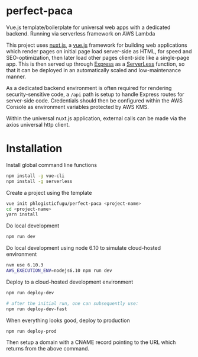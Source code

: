 # perfect-paca
Vue.js template/boilerplate for universal web apps with a dedicated backend.
Running via serverless framework on AWS Lambda

This project uses [nuxt.js](https://nuxtjs.org/), a [vue.js](https://vuejs.org/) framework
for building web applications which render pages on initial page load server-side as HTML,
for speed and SEO-optimization, then later load other pages client-side like a single-page app.
This is then served up through [Express](https://expressjs.com/) as a [ServerLess](https://serverless.com/)
function, so that it can be deployed in an automatically scaled and low-maintenance manner.

As a dedicated backend environment is often required for rendering security-sensitive code, a `/api`
path is setup to handle Express routes for server-side code.  Credentials should then be configured
within the AWS Console as environment variables protected by AWS KMS.

Within the universal nuxt.js application, external calls can be made
via the axios universal http client.

# Installation

Install global command line functions
```bash
npm install -g vue-cli
npm install -g serverless
```

Create a project using the template
```bash
vue init phlogisticfugu/perfect-paca <project-name>
cd <project-name>
yarn install
```

Do local development
```bash
npm run dev
```

Do local development using node 6.10 to simulate cloud-hosted environment
```bash
nvm use 6.10.3
AWS_EXECUTION_ENV=nodejs6.10 npm run dev
```

Deploy to a cloud-hosted development environment
```bash
npm run deploy-dev

# after the initial run, one can subsequently use:
npm run deploy-dev-fast
```

When everything looks good, deploy to production
```bash
npm run deploy-prod
```

Then setup a domain with a CNAME record pointing to the URL which returns from the above command.

